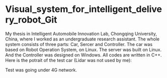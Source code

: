 # Visual_system_for_intelligent_delivery_robot_Git
 My thesis in Intelligent Automobile Innovation Lab, Chongqing University, China, where I worked as an undergraduate research assistant.
The whole system consists of three parts: Car, Sercer and Controller.
The car was based on Robot Operation System, on Linux. The server was built on Linux. And the Controller was designed on Windows.
All codes are written in C++. 
Here is the potrait of the test car (Lidar was not used by me):

Test was going under 4G network.
